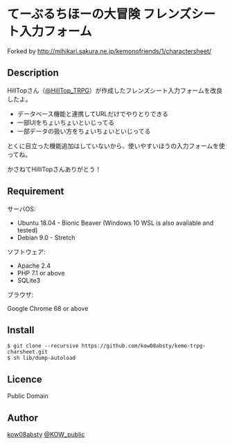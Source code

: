 てーぶるちほーの大冒険 フレンズシート入力フォーム
====

Forked by http://mihikari.sakura.ne.jp/kemonofriends/1/charactersheet/

## Description

HillTopさん（[@HillTop_TRPG](https://twitter.com/HillTop_TRPG)）が作成したフレンズシート入力フォームを改良したよ。

+ データベース機能と連携してURLだけでやりとりできる
+ 一部UIをちょいちょいといじってる
+ 一部データの扱い方をちょいちょいといじってる

とくに目立った機能追加はしていないから、使いやすいほうの入力フォームを使ってね。

かさねてHilliTopさんありがとう！

## Requirement

サーバOS:

+ Ubuntu 18.04 - Bionic Beaver (Windows 10 WSL is also available and tested)
+ Debian 9.0 - Stretch

ソフトウェア:

+ Apache 2.4
+ PHP 7.1 or above
+ SQLite3

ブラウザ:

Google Chrome 68 or above

## Install

```
$ git clone --recursive https://github.com/kow08absty/kemo-trpg-charsheet.git
$ sh lib/dump-autoload
```

## Licence

Public Domain

## Author

[kow08absty](https://github.com/kow08absty)
[@KOW_public](https://twitter.com/KOW_public)
